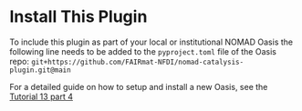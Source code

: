 # Install This Plugin


To include this plugin as part of your local or institutional NOMAD Oasis the following
line needs to be added to the `pyproject.toml` file of the Oasis repo:
```git+https://github.com/FAIRmat-NFDI/nomad-catalysis-plugin.git@main```

For a detailed guide on how to setup and install a new Oasis, see the [Tutorial 13 part 4](https://github.com/FAIRmat-NFDI/AreaA-Examples/tree/main/tutorial13/part4)

